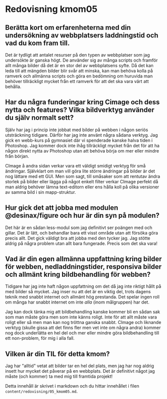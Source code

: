 ---
---
Redovisning kmom05
=========================

Berätta kort om erfarenheterna med din undersökning av webbplatsers laddningstid och vad du kom fram till.
----------------------------------------------------------------------------------------------------------

Det är tydligt att antalet resurser på den typen av
webbplatser som jag undersökte är ganska högt. De
använder sig av många scripts och framför allt många
bilder då det är en stor del av webbplatsens syfte.
Då det kan leda till att mängden bilder blir svår att
minska, kan man behöva kolla på ramverk och allmänna
scripts och göra en bedömning om huruvida man behöver
tillräckligt mycket från ett ramverk för att det ska
vara värt att behålla.

Har du några funderingar kring Cimage och dess nytta och features? Vilka bildverktyg använder du själv normalt sett?
--------------------------------------------------------------------------------------------------------------------

Själv har jag i princip inte jobbat med bilder på webben
i någon seriös utsträckning tidigare. Därför har jag inte
använt några sådana verktyg. Jag gick en webb-kurs på
gymnasiet där vi spenderade kanske halva tiden i Photoshop.
Jag kommer dock inte ihåg tillräckligt mycket från det
för att ha någon direkt nytta av Photoshop utan att behöva
börja om mer eller mindre från början.

CImage å andra sidan verkar vara ett väldigt smidigt verktyg
för små ändringar. Självklart om man vill göra lite större
ändringar på bilder är det nog lättare med ett GUI. Men som
sagt, till småsaker som att rentutav ändra storlek på
bilder eller lägga på något enkelt filter verkar CImage
perfekt då man aldrig behöver lämna text-editorn eller ens
hålla koll på olika versioner av samma bild i sin mapp-struktur.

Hur gick det att jobba med modulen @desinax/figure och hur är din syn på modulen?
---------------------------------------------------------------------------------

Det här är en sådan less-modul som jag definitivt ser poängen
med och gillar. Det är lätt, och behandlar bara ett visst
område utan att försöka göra precis allt. Det gick väldigt
bra att jobba med den tycker jag. Jag stötte aldrig på några
problem utan allt bara fungerade. Precis som det ska vara!

Vad är din egen allmänna uppfattning kring bilder för webben, nedladdningstider, responsiva bilder och allmänt kring bildbehandling för webben?
-----------------------------------------------------------------------------------------------------------------------------------------------

Tidigare har jag inte haft någon uppfattning om det då jag
inte riktigt hållt på med bilder så mycket. Jag inser nu att
det är en viktig del, trots dagens teknik med snabbt internet
och allmänt hög prestanda. Det spelar ingen roll om många har
snabbt internet om inte *alla* (inom målgruppen) har det.

Jag kan dock tänka mig att bildbehandling kanske kommer bli
en sådan sak som man måste göra men som inte känns roligt.
Inte för att allt måste vara roligt eller så men man kan
nog tröttna ganska snabbt. CImage och liknande verktyg
(skulle gissa att det finns fler men vet inte om några andra)
kommer nog dock underlätta en hel del och mer eller mindre
göra bildbehandling till ett non-problem, för mig i alla fall.

Vilken är din TIL för detta kmom?
---------------------------------

Jag har "alltid" vetat att bilder tar en hel del plats, men
jag har nog aldrig insett hur mycket det påverar på en webbplats.
Det är definitivt något jag måste (och kommer) ta med mig till
framtida projekt!

Detta innehåll är skrivet i markdown och du hittar innehållet i filen `content/redovisning/05_kmom05.md`.
